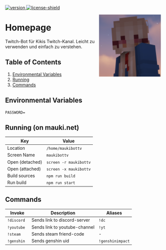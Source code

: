 [discord-invite]: https://discord.gg/7fVXR2g7DG

[maven-central]: https://img.shields.io/badge/Version-v1.3.0.BETA-blue.svg
[discord-shield]: https://discord.com/api/guilds/859073652775059457/widget.png

[license]: https://github.com/MaukiNet/MaukiBotTV/blob/main/LICENSE
[license-shield]: https://img.shields.io/badge/License-GPL3.0-green.svg

[version]: https://img.shields.io/static/v1?label=Download&message=v1.0.0_ALPHA&color=blue
[download]: https://github.com/MaukiNet/MaukiBotTV/releases/tag/v1.0.0_ALPHA

[ ![version][] ][download]
[ ![license-shield][] ][license]
<!--
![maven-central][]
-->

<img align="right" src="https://github.com/MaukiNet/.github/blob/main/assets/4542221e59746b200f7d3d2c96cf9210.png" height="200" width="200">

# Homepage
Twitch-Bot für Kikis Twitch-Kanal. Leicht zu verwenden und einfach zu verstehen.

## Table of Contents
1. [Environmental Variables](#environmental-variables)
2. [Running](#running-on-maukinet)
3. [Commands](#commands)

## Environmental Variables
```env
PASSWORD=
```

## Running (on mauki.net)
| **Key**         	| **Value**               	|
|-----------------	|-------------------------	|
| Location        	| `/home/maukibottv`        |
| Screen Name     	| `maukibottv`             	|
| Open (detached) 	| `screen -r maukibottv`   	|
| Open (attached) 	| `screen -x maukibottv`   	|
| Build sources   	| `npm run build`          	|
| Run build       	| `npm run start`          	|

## Commands
| **Invoke**         	| **Description**           | **Aliases** |
|-----------------	  |-------------------------	| ------------- |
| `!discord `       	| Sends link to discord-server | `!dc` |
| `!youtube`        	| Sends link to youtube-channel | `!yt` |
| `!steam `         	| Sends steam friend-code	| - |
| `!genshin`        	| Sends genshin uid	| `!genshinimpact` |
